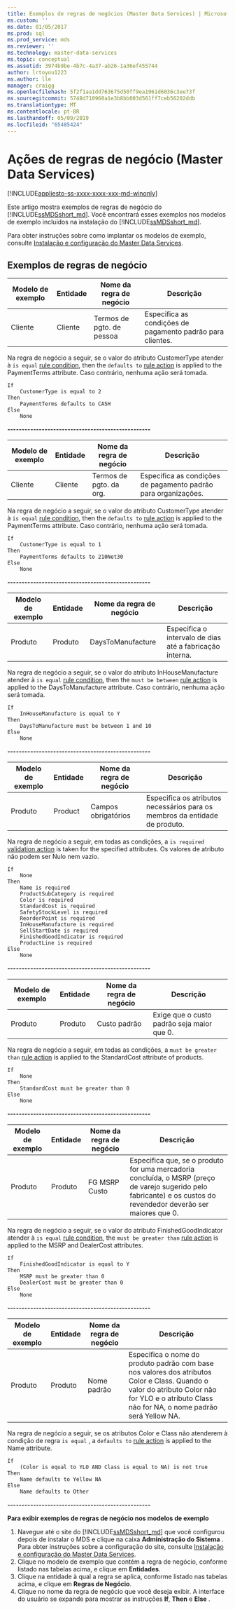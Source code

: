 ```yaml
---
title: Exemplos de regras de negócios (Master Data Services) | Microsoft Docs
ms.custom: ''
ms.date: 01/05/2017
ms.prod: sql
ms.prod_service: mds
ms.reviewer: ''
ms.technology: master-data-services
ms.topic: conceptual
ms.assetid: 3974b9be-4b7c-4a37-ab26-1a36ef455744
author: lrtoyou1223
ms.author: lle
manager: craigg
ms.openlocfilehash: 5f2f1aa1dd763675d50ff9ea1961d6036c3ee73f
ms.sourcegitcommit: 5748d710960a1e3b8bb003d561ff7ceb56202ddb
ms.translationtype: MT
ms.contentlocale: pt-BR
ms.lasthandoff: 05/09/2019
ms.locfileid: "65485424"
---
```

# <a name="business-rule-examples-master-data-services"></a>Ações de regras de negócio (Master Data Services)

[!INCLUDE[appliesto-ss-xxxx-xxxx-xxx-md-winonly](../includes/appliesto-ss-xxxx-xxxx-xxx-md-winonly.md)]

Este artigo mostra exemplos de regras de negócio do [!INCLUDE[ssMDSshort_md](../includes/ssmdsshort-md.md)]. Você encontrará esses exemplos nos modelos de exemplo incluídos na instalação do [!INCLUDE[ssMDSshort_md](../includes/ssmdsshort-md.md)].   
  
Para obter instruções sobre como implantar os modelos de exemplo, consulte [Instalação e configuração do Master Data Services](../master-data-services/master-data-services-installation-and-configuration.md).  
  
  
## <a name="business-rule-examples"></a>Exemplos de regras de negócio  
Modelo de exemplo |Entidade  |Nome da regra de negócio| Descrição  
---------|---------|---------|-----------|  
Cliente    | Cliente   | Termos de pgto. de pessoa| Especifica as condições de pagamento padrão para clientes.          
Na regra de negócio a seguir, se o valor do atributo CustomerType atender à `is equal` [rule condition](../master-data-services/business-rule-conditions-master-data-services.md), then the `defaults to` [rule action](../master-data-services/business-rule-conditions-master-data-services.md) is applied to the PaymentTerms attribute. Caso contrário, nenhuma ação será tomada.  
```  
If  
    CustomerType is equal to 2  
Then  
    PaymentTerms defaults to CASH  
Else  
    None      
```  
  
**--------------------------------------------------**  
  
Modelo de exemplo  |Entidade  |Nome da regra de negócio|Descrição    
---------|---------|---------|---------------  
Cliente     | Cliente    | Termos de pgto. da org. | Especifica as condições de pagamento padrão para organizações.         
Na regra de negócio a seguir, se o valor do atributo CustomerType atender à `is equal` [rule condition](../master-data-services/business-rule-conditions-master-data-services.md), then the `defaults to` [rule action](../master-data-services/business-rule-actions-master-data-services.md) is applied to the PaymentTerms attribute. Caso contrário, nenhuma ação será tomada.  
```  
If  
    CustomerType is equal to 1  
Then  
    PaymentTerms defaults to 210Net30  
Else  
    None  
```  
  
**--------------------------------------------------**  
  
  
Modelo de exemplo  |Entidade  |Nome da regra de negócio| Descrição    
---------|---------|---------|-----------  
Produto     |  Produto       | DaysToManufacture |Especifica o intervalo de dias até a fabricação interna.          
Na regra de negócio a seguir, se o valor do atributo InHouseManufacture atender à `is equal` [rule condition](../master-data-services/business-rule-conditions-master-data-services.md), then the `must be between` [rule action](../master-data-services/business-rule-actions-master-data-services.md) is applied to the DaysToManufacture attribute. Caso contrário, nenhuma ação será tomada.  
```  
If  
    InHouseManufacture is equal to Y  
Then  
    DaysToManufacture must be between 1 and 10  
Else  
    None  
```  
  
**--------------------------------------------------**  
  
  
Modelo de exemplo  |Entidade  |Nome da regra de negócio|Descrição    
---------|---------|---------|-------------  
Produto     |Product         |Campos obrigatórios| Especifica os atributos necessários para os membros da entidade de produto.           
Na regra de negócio a seguir, em todas as condições, a `is required` [validation action](../master-data-services/business-rule-actions-master-data-services.md) is taken for the specified attributes. Os valores de atributo não podem ser Nulo nem vazio.  
```  
If  
    None  
Then  
    Name is required  
    ProductSubCategory is required  
    Color is required  
    StandardCost is required  
    SafetyStockLevel is required  
    ReorderPoint is required  
    InHouseManufacture is required  
    SellStartDate is required  
    FinishedGoodIndicator is required  
    ProductLine is required  
Else  
    None  
```  
  
**--------------------------------------------------**  
  
  
Modelo de exemplo  |Entidade  |Nome da regra de negócio|Descrição    
---------|---------|---------|-----------  
Produto     | Produto        |  Custo padrão| Exige que o custo padrão seja maior que 0.        
Na regra de negócio a seguir, em todas as condições, a `must be greater than` [rule action](../master-data-services/business-rule-actions-master-data-services.md) is applied to the StandardCost attribute of products.  
```  
If  
    None  
Then  
    StandardCost must be greater than 0  
Else  
    None  
```  
  
**--------------------------------------------------**  
  
  
Modelo de exemplo  |Entidade  |Nome da regra de negócio|Descrição    
---------|---------|---------|------------  
Produto     | Produto        | FG MSRP Custo|Especifica que, se o produto for uma mercadoria concluída, o MSRP (preço de varejo sugerido pelo fabricante) e os custos do revendedor deverão ser maiores que 0.           
  
Na regra de negócio a seguir, se o valor do atributo FinishedGoodIndicator atender à `is equal` [rule condition](../master-data-services/business-rule-conditions-master-data-services.md), the `must be greater than` [rule action](../master-data-services/business-rule-actions-master-data-services.md) is applied to the MSRP and DealerCost attributes.  
```  
If  
    FinishedGoodIndicator is equal to Y  
Then  
    MSRP must be greater than 0  
    DealerCost must be greater than 0  
Else  
    None  
```  
  
**--------------------------------------------------**  
  
  
Modelo de exemplo  |Entidade  |Nome da regra de negócio|Descrição    
---------|---------|---------|------------  
Produto     | Produto        |  Nome padrão| Especifica o nome do produto padrão com base nos valores dos atributos Color e Class. Quando o valor do atributo Color não for YLO e o atributo Class não for NA, o nome padrão será Yellow NA.         
Na regra de negócio a seguir, se os atributos Color e Class não atenderem à condição de regra `is equal` , a `defaults to` [rule action](../master-data-services/business-rule-actions-master-data-services.md) is applied to the Name attribute.  
```  
If  
    (Color is equal to YLO AND Class is equal to NA) is not true  
Then  
    Name defaults to Yellow NA  
Else  
    Name defaults to Other  
```  
  
**--------------------------------------------------**  
  
  
**Para exibir exemplos de regras de negócio nos modelos de exemplo**  
1. Navegue até o site do [!INCLUDE[ssMDSshort_md](../includes/ssmdsshort-md.md)] que você configurou depois de instalar o MDS e clique na caixa **Administração do Sistema** .   
Para obter instruções sobre a configuração do site, consulte [Instalação e configuração do Master Data Services](../master-data-services/master-data-services-installation-and-configuration.md).  
2. Clique no modelo de exemplo que contém a regra de negócio, conforme listado nas tabelas acima, e clique em **Entidades**.  
3. Clique na entidade à qual a regra se aplica, conforme listado nas tabelas acima, e clique em **Regras de Negócio**.  
4. Clique no nome da regra de negócio que você deseja exibir. A interface do usuário se expande para mostrar as instruções **If**, **Then** e **Else** .  
  
 
  
  
  
  

